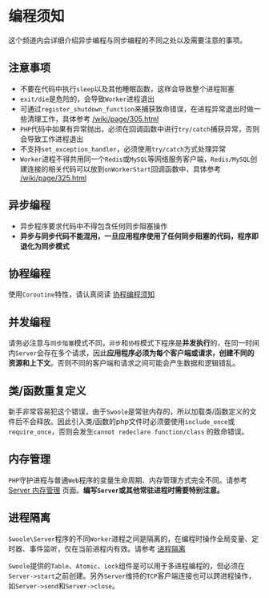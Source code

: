 # 编程须知

这个频道内会详细介绍异步编程与同步编程的不同之处以及需要注意的事项。

注意事项
-----
* 不要在代码中执行`sleep`以及其他睡眠函数，这样会导致整个进程阻塞
* `exit/die`是危险的，会导致`Worker`进程退出
* 可通过`register_shutdown_function`来捕获致命错误，在进程异常退出时做一些清理工作，具体参考 [/wiki/page/305.html](https://wiki.swoole.com/wiki/page/305.html)
* `PHP`代码中如果有异常抛出，必须在回调函数中进行`try/catch`捕获异常，否则会导致工作进程退出
* 不支持`set_exception_handler`，必须使用`try/catch`方式处理异常
* `Worker`进程不得共用同一个`Redis`或`MySQL`等网络服务客户端，`Redis/MySQL`创建连接的相关代码可以放到`onWorkerStart`回调函数中，具体参考 [/wiki/page/325.html](https://wiki.swoole.com/wiki/page/325.html)

异步编程
-----
* 异步程序要求代码中不得包含任何同步阻塞操作
* **异步与同步代码不能混用，一旦应用程序使用了任何同步阻塞的代码，程序即退化为同步模式**

协程编程
----
使用`Coroutine`特性，请认真阅读 [协程编程须知](https://wiki.swoole.com/wiki/page/851.html)

并发编程
----
请务必注意与`同步阻塞`模式不同，`异步`和`协程`模式下程序是**并发执行**的，在同一时间内`Server`会存在多个请求，因此**应用程序必须为每个客户端或请求，创建不同的资源和上下文**。否则不同的客户端和请求之间可能会产生数据和逻辑错乱。

类/函数重复定义
----
新手非常容易犯这个错误，由于`Swoole`是常驻内存的，所以加载类/函数定义的文件后不会释放。因此引入类/函数的php文件时必须要使用`include_once`或`require_once`，否则会发生`cannot redeclare function/class` 的致命错误。

内存管理
----
`PHP`守护进程与普通`Web`程序的变量生命周期、内存管理方式完全不同。请参考 [Server 内存管理](https://wiki.swoole.com/wiki/page/p-zend_mm.html) 页面。__编写`Server`或其他常驻进程时需要特别注意。__

进程隔离
----
`Swoole\Server`程序的不同`Worker`进程之间是隔离的，在编程时操作全局变量、定时器、事件监听，仅在当前进程内有效。请参考 [进程隔离](https://wiki.swoole.com/wiki/page/1038.html)

`Swoole`提供的`Table`、`Atomic`、`Lock`组件是可以用于多进程编程的，但必须在`Server->start`之前创建。另外`Server`维持的`TCP`客户端连接也可以跨进程操作，如`Server->send`和`Server->close`。




